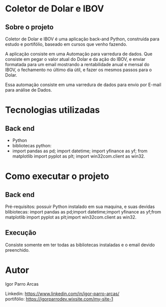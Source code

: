 # Coletor de Dolar e IBOV

## Sobre o projeto

Coletor de Dolar e IBOV é uma aplicação back-and Python, construída para estudo e portifólio, baseado em cursos que venho fazendo.

A aplicação consiste em uma Automação para varredura de dados. Que  consiste em pegar o valor atual do Dolar e da ação do IBOV, e enviar formatada para um email mostrando a rentabilidade anual e mensal do IBOV, 
o fechamento no último dia útil, e fazer os mesmos passos para o Dolar.

Essa automação consiste em uma varredura de dados para envio por E-mail para análise de Dados.

<p/>

# Tecnologias utilizadas
## Back end
- Python
- bibliotecas python:
- import pandas as pd;
import datetime;
import yfinance as yf;
from matplotlib import pyplot as plt;
import win32com.client as win32.

# Como executar o projeto

## Back end
Pré-requisitos: possuir Python instalado em sua maquina, e suas devidas blibiotecas: import pandas as pd;import datetime;import yfinance as yf;from matplotlib import pyplot as plt;import win32com.client as win32.

## Execução
Consiste somente em ter todas as bibliotecas instaladas e o email devido preenchido.

# Autor

Igor Parro Arcas 

Linkedin: https://www.linkedin.com/in/igor-parro-arcas/
<BR/>
portifólio: https://igorparrodev.wixsite.com/my-site-1

